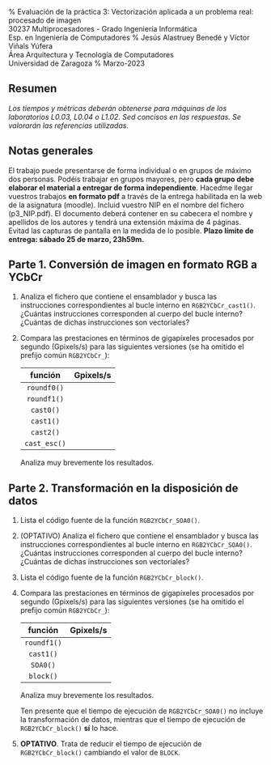 % Evaluación de la práctica 3: Vectorización aplicada a un problema real: procesado de imagen  
  30237 Multiprocesadores - Grado Ingeniería Informática  
  Esp. en Ingeniería de Computadores
% Jesús Alastruey Benedé y Víctor Viñals Yúfera  
  Área Arquitectura y Tecnología de Computadores  
  Universidad de Zaragoza
% Marzo-2023


## Resumen

_Los tiempos y métricas deberán obtenerse para máquinas de los laboratorios L0.03, L0.04 o L1.02.
Sed concisos en las respuestas. Se valorarán las referencias utilizadas._

## Notas generales

El trabajo puede presentarse de forma individual o en grupos de máximo dos personas.
Podéis trabajar en grupos mayores, pero **cada grupo debe elaborar el material a entregar de forma independiente**.
Hacedme llegar vuestros trabajos **en formato pdf** a través de la entrega habilitada en la web de la asignatura (moodle).
Incluid vuestro NIP en el nombre del fichero (p3_NIP.pdf). El documento deberá contener 
en su cabecera el nombre y apellidos de los autores y tendrá una extensión máxima de 4 páginas.
Evitad las capturas de pantalla en la medida de lo posible. 
**Plazo límite de entrega: sábado 25 de marzo, 23h59m.**

## Parte 1. Conversión de imagen en formato RGB a YCbCr

1.  Analiza el fichero que contiene el ensamblador y busca las instrucciones
    correspondientes al bucle interno en `RGB2YCbCr_cast1()`.  
    ¿Cuántas instrucciones corresponden al cuerpo del bucle interno?  
    ¿Cuántas de dichas instrucciones son vectoriales?  

2.  Compara las prestaciones en términos de gigapíxeles procesados por segundo (Gpixels/s)
    para las siguientes versiones (se ha omitido el prefijo común `RGB2YCbCr_`):

	|    función     | Gpixels/s |
	|:--------------:|:---------:|
	|   `roundf0()`  |           |
	|   `roundf1()`  |           |
	|    `cast0()`   |           |
	|    `cast1()`   |           |
	|    `cast2()`   |           |
	|  `cast_esc()`  |           |
	
    Analiza muy brevemente los resultados.


## Parte 2. Transformación en la disposición de datos

1.  Lista el código fuente de la función `RGB2YCbCr_SOA0()`.

2.  (OPTATIVO) Analiza el fichero que contiene el ensamblador y busca las instrucciones
    correspondientes al bucle interno en `RGB2YCbCr_SOA0()`.
    ¿Cuántas instrucciones corresponden al cuerpo del bucle interno?  
    ¿Cuántas de dichas instrucciones son vectoriales?  

3.  Lista el código fuente de la función `RGB2YCbCr_block()`.

4.  Compara las prestaciones en términos de gigapíxeles procesados por segundo (Gpixels/s)
    para las siguientes versiones (se ha omitido el prefijo común `RGB2YCbCr_`):

	|    función    | Gpixels/s |
	|:-------------:|:---------:|
	|  `roundf1()`  |           |
	|   `cast1()`   |           |
	|    `SOA0()`   |           |
	|   `block()`   |           |

    Analiza muy brevemente los resultados.

    Ten presente que el tiempo de ejecución de `RGB2YCbCr_SOA0()` no incluye
    la transformación de datos, mientras que el tiempo de ejecución de `RGB2YCbCr_block()`
    **sí** lo hace.

7.  **OPTATIVO**. Trata de reducir el tiempo de ejecución de `RGB2YCbCr_block()` cambiando el valor de `BLOCK`.

